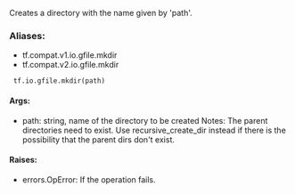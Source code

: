 Creates a directory with the name given by 'path'.
### Aliases:
- tf.compat.v1.io.gfile.mkdir
- tf.compat.v2.io.gfile.mkdir

```
 tf.io.gfile.mkdir(path)
```
#### Args:
- path: string, name of the directory to be created Notes: The parent directories need to exist. Use recursive_create_dir instead if there is the possibility that the parent dirs don't exist.
#### Raises:
- errors.OpError: If the operation fails.
